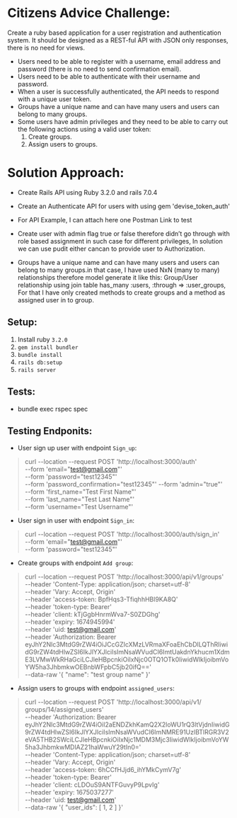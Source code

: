 # Citizens Advice Challenge:
Create a ruby based application for a user registration and authentication system. It should be designed as a REST-ful API with JSON only responses, there is no need for views.

- Users need to be able to register with a username, email address and password (there is no need to send confirmation email).
- Users need to be able to authenticate with their username and password.
- When a user is successfully authenticated, the API needs to respond with a unique user token.
- Groups have a unique name and can have many users and users can belong to many groups.
- Some users have admin privileges and they need to be able to carry out the following actions using a valid user token:
    1. Create groups.
    2. Assign users to groups.

# Solution Approach:
 - Create Rails API using Ruby 3.2.0 and rails 7.0.4

 - Create an Authenticate API for users with using gem 'devise_token_auth'

 - For API Example, I can attach here one Postman Link to test

 - Create user with admin flag true or false therefore didn’t go through with role based assignment in such case for different privileges, In solution we can use pudit either cancan to provide user to Authorization.

 - Groups have a unique name and can have many users and users can belong to many groups.in that case, I have used  NxN (many to many) relationships therefore model generate it like this: Group/User relationship using join table has_many :users, :through => :user_groups, For that I have only created methods to create groups and a method as assigned user in to group.

## Setup:
1.  Install ruby `3.2.0`
2. `gem install bundler`
3. `bundle install`
4. `rails db:setup`
5. `rails server`

## Tests:
- bundle exec rspec spec

## Testing Endponits:

- User sign up user with endpoint `Sign_up`:
>   curl --location --request POST 'http://localhost:3000/auth' \
    --form 'email="test@gmail.com"' \
    --form 'password="test12345"' \
    --form 'password_confirmation="test12345"'
    --form 'admin="true"' \
    --form 'first_name="Test First Name"' \
    --form 'last_name="Test Last Name"' \
    --form 'username="Test Username"'

- User sign in user with endpoint `Sign_in`:
>   curl --location --request POST 'http://localhost:3000/auth/sign_in' \
    --form 'email="test@gmail.com"' \
    --form 'password="test12345"'

- Create groups with endpoint `Add group`:
>   curl --location --request POST 'http://localhost:3000/api/v1/groups' \
    --header 'Content-Type: application/json; charset=utf-8' \
    --header 'Vary: Accept, Origin' \
    --header 'access-token: BpfHqs3-TfiqhhHBl9KA8Q' \
    --header 'token-type: Bearer' \
    --header 'client: kTjGgbHnrmWva7-S0ZDGhg' \
    --header 'expiry: 1674945994' \
    --header 'uid: test@gmail.com' \
    --header 'Authorization: Bearer eyJhY2Nlc3MtdG9rZW4iOiJCcGZIcXMzLVRmaXFoaEhCbDlLQThRIiwidG9rZW4tdHlwZSI6IkJlYXJlciIsImNsaWVudCI6ImtUakdnYkhucm1XdmE3LVMwWkRHaGciLCJleHBpcnkiOiIxNjc0OTQ1OTk0IiwidWlkIjoibmVoYW5ha3JhbmkwOEBnbWFpbC5jb20ifQ==' \
    --data-raw '{
        "name": "test group name"
    }'

- Assign users to groups with endpoint `assigned_users`:
>   curl --location --request POST 'http://localhost:3000/api/v1/  groups/14/assigned_users' \
    --header 'Authorization: Bearer eyJhY2Nlc3MtdG9rZW4iOiI2aENDZkhKamQ2X2loWU1rQ3ltVjdnIiwidG9rZW4tdHlwZSI6IkJlYXJlciIsImNsaWVudCI6ImNMRE91UzlBTlRGR3V2eVA5THB2SWciLCJleHBpcnkiOiIxNjc1MDM3Mjc3IiwidWlkIjoibmVoYW5ha3JhbmkwMDlAZ21haWwuY29tIn0=' \
    --header 'Content-Type: application/json; charset=utf-8' \
    --header 'Vary: Accept, Origin' \
    --header 'access-token: 6hCCfHJjd6_ihYMkCymV7g' \
    --header 'token-type: Bearer' \
    --header 'client: cLDOuS9ANTFGuvyP9LpvIg' \
    --header 'expiry: 1675037277' \
    --header 'uid: test@gmail.com' \
    --data-raw '{
        "user_ids": [
            1, 2
        ]
    }'